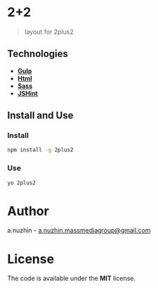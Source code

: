 # 2+2

> layout for 2plus2

## Technologies

- [**Gulp**](http://gulpjs.com)
- [**Html**](https://developer.mozilla.org/es/docs/HTML/HTML5) 
- [**Sass**](http://sass-lang.com)  
- [**JSHint**](http://jshint.com) 

## Install and Use

### Install

```bash
npm install -g 2plus2
```

### Use 

```bash
yo 2plus2
```

# Author 

a.nuzhin - a.nuzhin.massmediagroup@gmail.com

# License 

The code is available under the **MIT** license. 
